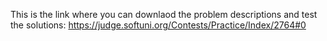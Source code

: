 This is the link where you can downlaod the problem descriptions and test the solutions:
https://judge.softuni.org/Contests/Practice/Index/2764#0
